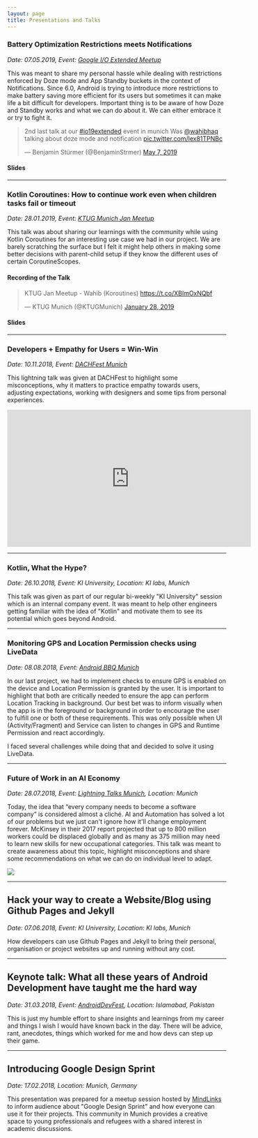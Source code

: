 ```yaml
---
layout: page
title: Presentations and Talks
---
```


### Battery Optimization Restrictions meets Notifications

*Date: 07.05.2019, Event: [Google I/O Extended Meetup](https://www.meetup.com/GDG-Munich-Android/events/260535959/)*

This was meant to share my personal hassle while dealing with restrictions enforced by Doze mode and App Standby buckets in the context of Notifications. Since 6.0, Android is trying to introduce more restrictions to make battery saving more efficient for its users but sometimes it can make life a bit difficult for developers. Important thing is to be aware of how Doze and Standby works and what we can do about it. We can either embrace it or try to fight it.

<blockquote class="twitter-tweet"><p lang="en" dir="ltr">2nd last talk at our <a href="https://twitter.com/hashtag/io19extended?src=hash&amp;ref_src=twsrc%5Etfw">#io19extended</a> event in munich Was <a href="https://twitter.com/wahibhaq?ref_src=twsrc%5Etfw">@wahibhaq</a> talking about doze mode and notification <a href="https://t.co/lex81TPNBc">pic.twitter.com/lex81TPNBc</a></p>&mdash; Benjamin Stürmer (@BenjaminStrmer) <a href="https://twitter.com/BenjaminStrmer/status/1125874581292691456?ref_src=twsrc%5Etfw">May 7, 2019</a></blockquote> <script async src="https://platform.twitter.com/widgets.js" charset="utf-8"></script>

#### Slides

<script async class="speakerdeck-embed" data-id="ddc64f16a3e84232af6e519a4ea635ec" data-ratio="1.77777777777778" src="//speakerdeck.com/assets/embed.js"></script>

---

### Kotlin Coroutines: How to continue work even when children tasks fail or timeout

*Date: 28.01.2019, Event: [KTUG Munich Jan Meetup](https://www.meetup.com/Kotlin-User-Group-Munich/events/257927489/)*

This talk was about sharing our learnings with the community while using Kotlin Coroutines for an interesting use case we had in our project. We are barely scratching the surface but I felt it might help others in making some better decisions with parent-child setup if they know the different uses of certain CoroutineScopes. 

#### Recording of the Talk

<blockquote class="twitter-tweet" data-lang="en"><p lang="in" dir="ltr">KTUG Jan Meetup - Wahib (Koroutines) <a href="https://t.co/XBImOxNQbf">https://t.co/XBImOxNQbf</a></p>&mdash; KTUG Munich (@KTUGMunich) <a href="https://twitter.com/KTUGMunich/status/1089953855700226050?ref_src=twsrc%5Etfw">January 28, 2019</a></blockquote>
<script async src="https://platform.twitter.com/widgets.js" charset="utf-8"></script>

#### Slides

<script async class="speakerdeck-embed" data-id="57153cc20afc4883b10df98e95f42007" data-ratio="1.77777777777778" src="//speakerdeck.com/assets/embed.js"></script>

---

### Developers + Empathy for Users = Win-Win

*Date: 10.11.2018, Event: [DACHFest Munich](https://dachfest.com/)*

This lightning talk was given at DACHFest to highlight some misconceptions, why it matters to practice empathy towards users, adjusting expectations, working with designers and some tips from personal experiences.

<iframe width="560" height="315" src="https://www.youtube.com/embed/C1dGglWnxF4" frameborder="0" allow="accelerometer; autoplay; encrypted-media; gyroscope; picture-in-picture" allowfullscreen></iframe>


<script async class="speakerdeck-embed" data-id="27acd748e48e45cfae8214b0ea634b73" data-ratio="1.77777777777778" src="//speakerdeck.com/assets/embed.js"></script>

---

### Kotlin, What the Hype?

*Date: 26.10.2018, Event: KI University, Location: KI labs, Munich*

This talk was given as part of our regular bi-weekly "KI University" session which is an internal company event. It was meant to help other engineers getting familiar with the idea of "Kotlin" and motivate them to see its potential which goes beyond Android.

<script async class="speakerdeck-embed" data-id="dcb3a30f07c5409ca21fa773445e7f6b" data-ratio="1.77777777777778" src="//speakerdeck.com/assets/embed.js"></script>

---

### Monitoring GPS and Location Permission checks using LiveData

*Date: 08.08.2018, Event: [Android BBQ Munich](https://www.meetup.com/GDG-Munich-Android/events/251431459/)*

In our last project, we had to implement checks to ensure GPS is enabled on the device and Location Permission is granted by the user. It is important to highlight that both are critically needed to ensure the app can perform Location Tracking in background. Our best bet was to inform visually when the app is in the foreground or background in order to encourage the user to fulfill one or both of these requirements. This was only possible when UI (Activity/Fragment) and Service can listen to changes in GPS and Runtime Permission and react accordingly.

I faced several challenges while doing that and decided to solve it using LiveData. 

<script async class="speakerdeck-embed" data-id="0c5bc59951394469abb1137c349415ff" data-ratio="1.77777777777778" src="//speakerdeck.com/assets/embed.js"></script>


---

### Future of Work in an AI Economy

*Date: 28.07.2018, Event: [Lightning Talks Munich](https://www.facebook.com/events/1982521875115551/), Location: Munich*

Today, the idea that “every company needs to become a software company” is considered almost a cliché. AI and Automation has solved a lot of our problems but we just can't ignore how it'll change employment forever. McKinsey in their 2017 report projected that up to 800 million workers could be displaced globally and as many as 375 million may need to learn new skills for new occupational categories. This talk was meant to create awareness about this topic, highlight misconceptions and share some recommendations on what we can do on individual level to adapt.

[![](http://img.youtube.com/vi/blIvBBv8DQY/0.jpg)](http://www.youtube.com/watch?v=blIvBBv8DQY "Future of Work in AI Economy")


<script async class="speakerdeck-embed" data-id="f819ae07935a475c82c3f71d578e9e12" data-ratio="1.77777777777778" src="//speakerdeck.com/assets/embed.js"></script>

--- 

## Hack your way to create a Website/Blog using Github Pages and Jekyll

*Date: 07.06.2018, Event: KI University, Location: KI labs, Munich*

How developers can use Github Pages and Jekyll to bring their personal, organisation or project websites up and running without any cost.

<script async class="speakerdeck-embed" data-id="764807e89b8a4c19862ff4e1453e7070" data-ratio="1.77777777777778" src="//speakerdeck.com/assets/embed.js"></script>

---

## Keynote talk: What all these years of Android Development have taught me the hard way

*Date: 31.03.2018, Event: [AndroidDevFest](https://www.facebook.com/events/2028371470710712/), Location: Islamabad, Pakistan*

This is just my humble effort to share insights and learnings from my career and things I wish I would have known back in the day. There will be advice, rant, anecdotes, things which worked for me and how devs can step up their game.

<script async class="speakerdeck-embed" data-id="68a88f909e684780911573531866dea0" data-ratio="1.77777777777778" src="//speakerdeck.com/assets/embed.js"></script>

--- 

## Introducing Google Design Sprint

*Date: 17.02.2018, Location: Munich, Germany*

This presentation was prepared for a meetup session hosted by [MindLinks](http://www.mindlinks.de/) to inform audience about "Google Design Sprint" and how everyone can use it for their projects. This community in Munich provides a creative space to young professionals and refugees with a shared interest in academic discussions.

<script async class="speakerdeck-embed" data-id="b13b5fb5ca704e12b461500057b88ab0" data-ratio="1.77777777777778" src="//speakerdeck.com/assets/embed.js"></script>

